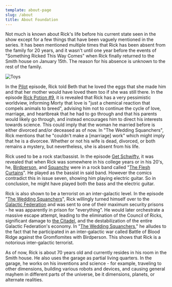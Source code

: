 ```yaml
---
template: about-page
slug: /about
title: About Foundation
---
```

Not much is known about Rick's life before his current state seen in the show except for a few things that have been vaguely mentioned in the series. It has been mentioned multiple times that Rick has been absent from the family for 20 years, and it wasn't until one year before the events of "Something Ricked This Way Comes" when Rick finally returned to the Smith house on January 15th. The reason for his absence is unknown to the rest of the family.

![Toys](/assets/download-1-.jpeg "Toys")

In the [Pilot](https://rickandmorty.fandom.com/wiki/Pilot "Pilot") episode, Rick told Beth that he loved the eggs that she made him and that her mother would have loved them too if she was still there. In the episode [Rick Potion #9](https://rickandmorty.fandom.com/wiki/Rick_Potion_No._9 "Rick Potion No. 9"), it is revealed that Rick has a very pessimistic worldview, informing Morty that love is "just a chemical reaction that compels animals to breed", advising him not to continue the cycle of love, marriage, and heartbreak that he had to go through and that his parents would likely go through, and instead encourages him to direct his interests towards science. This could imply that the woman he married before is either divorced and/or deceased as of now. In "The Wedding Squanchers", Rick mentions that he "couldn't make a \[marriage] work" which might imply that he is a divorcee. Whether or not his wife is dead, divorced, or both remains a mystery, but nevertheless, she is absent from his life.

Rick used to be a rock star/bassist. In the episode [Get Schwifty](https://rickandmorty.fandom.com/wiki/Get_Schwifty "Get Schwifty"), it was revealed that when Rick was somewhere in his college years or in his 20's, he, [Birdperson](https://rickandmorty.fandom.com/wiki/Birdperson "Birdperson"), and [Squanchy](https://rickandmorty.fandom.com/wiki/Squanchy "Squanchy") were in a rock band called "[The Flesh Curtains](https://rickandmorty.fandom.com/wiki/The_Flesh_Curtains "The Flesh Curtains")". He played as the bassist in said band. However the comics contradict this in issue seven, showing him playing electric guitar. So in conclusion, he might have played both the bass and the electric guitar.

Rick is also shown to be a terrorist on an inter-galactic level. In the episode "[The Wedding Squanchers](https://rickandmorty.fandom.com/wiki/The_Wedding_Squanchers "The Wedding Squanchers")", Rick willingly turned himself over to the [Galactic Federation](https://rickandmorty.fandom.com/wiki/Galactic_Federation "Galactic Federation") and was sent to one of their maximum security prisons - he was apparently in prison for "everything". He would later orchestrate a massive escape attempt, leading to the elimination of the Council of Ricks, significant damage to [the Citadel](https://rickandmorty.fandom.com/wiki/The_Citadel "The Citadel"), and the destabilization of the entire Galactic Federation's economy. In "[The Wedding Squanchers](https://rickandmorty.fandom.com/wiki/The_Wedding_Squanchers "The Wedding Squanchers")," he alludes to the fact that he participated in an inter-galactic war called Battle of Blood Ridge against the Gromflomites with Birdperson. This shows that Rick is a notorious inter-galactic terrorist.

As of now, Rick is about 70 years old and currently resides in his room in the Smith house. He also uses the garage as partial living quarters. In the garage, he works on his inventions and science - for example, traveling to other dimensions, building various robots and devices, and causing general mayhem in different parts of the universe, be it dimensions, planets, or alternate realities.